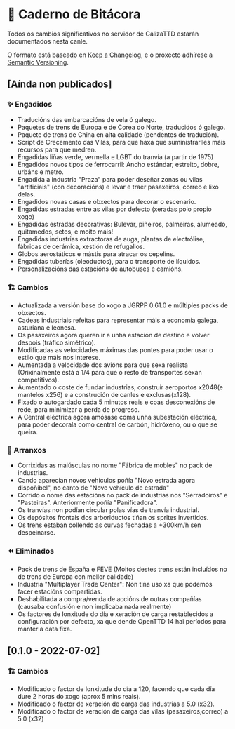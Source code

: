 # 📘 Caderno de Bitácora
Todos os cambios significativos no servidor de GalizaTTD estarán documentados nesta canle.

O formato está baseado en [Keep a Changelog](https://keepachangelog.com/en/1.0.0/),
e o proxecto adhírese a [Semantic Versioning](https://semver.org/spec/v2.0.0.html).


## [Aínda non publicados]
### ✨ Engadidos
- Traducións das embarcacións de vela ó galego.
- Paquetes de trens de Europa e de Corea do Norte, traducidos ó galego.
- Paquete de trens de China en alta calidade (pendentes de tradución).
- Script de Crecemento das Vilas, para que haxa que suministrarlles máis recursos para que medren.
- Engadidas liñas verde, vermella e LGBT do tranvía (a partir de 1975)
- Engadidos novos tipos de ferrocarril: Ancho estándar, estreito, dobre, urbáns e metro.
- Engadida a industria "Praza" para poder deseñar zonas ou vilas "artificiais" (con decoracións) e levar e traer pasaxeiros, correo e lixo delas.
- Engadidos novas casas e obxectos para decorar o escenario.
- Engadidas estradas entre as vilas por defecto (xeradas polo propio xogo)
- Engadidas estradas decorativas: Bulevar, piñeiros, palmeiras, alumeado, quitamedos, setos, e moito máis!
- Engadidas industrias extractoras de auga, plantas de electrólise, fábricas de cerámica, xestión de refugallos.
- Globos aerostáticos e mástis para atracar os cepelíns.
- Engadidas tuberías (oleoductos), para o transporte de líquidos.
- Personalizacións das estacións de autobuses e camións.
### 🏗️ Cambios
- Actualizada a versión base do xogo a JGRPP 0.61.0 e múltiples packs de obxectos.
- Cadeas industriais refeitas para representar máis a economía galega, asturiana e leonesa.
- Os pasaxeiros agora queren ir a unha estación de destino e volver despois (tráfico simétrico).
- Modificadas as velocidades máximas das pontes para poder usar o estilo que máis nos interese.
- Aumentada a velocidade dos avións para que sexa realista (Orixinalmente está a 1/4 para que o resto de transportes sexan competitivos).
- Aumentado o coste de fundar industrias, construír aeroportos x2048(e mantelos x256) e a construción de canles e exclusas(x128).
- Fixado o autogardado cada 5 minutos reais e coas desconexións de rede, para minimizar a perda de progreso.
- A Central eléctrica agora amósase coma unha subestación eléctrica, para poder decorala como central de carbón, hidróxeno, ou o que se queira.
### 🐛 Arranxos
- Corrixidas as maiúsculas no nome "Fábrica de mobles" no pack de industrias.
- Cando aparecían novos vehículos poñía "Novo estrada agora dispoñíbel", no canto de "Novo vehículo de estrada"
- Corrido o nome das estacións no pack de industrias nos "Serradoiros" e "Pasteiras".  Anteriormente poñía "Panificadora".
- Os tranvías non podían circular polas vías de tranvía industrial.
- Os depósitos frontais dos arboriductos tiñan os sprites invertidos.
- Os trens estaban collendo as curvas fechadas a +300km/h sen despeinarse.
### ⏪ Eliminados
- Pack de trens de España e FEVE (Moitos destes trens están incluídos no de trens de Europa con mellor calidade)
- Industria "Multiplayer Trade Center": Non tiña uso xa que podemos facer estacións compartidas.
- Deshabilitada a compra/venda de accións de outras compañías (causaba confusión e non implicaba nada realmente)
- Os factores de lonxitude do día e xeración de carga restablecidos a configuración por defecto, xa que dende OpenTTD 14 hai períodos para manter a data fixa.

## [0.1.0 - 2022-07-02]

### 🏗️ Cambios
- Modificado o factor de lonxitude do día a 120, facendo que cada día dure 2 horas do xogo (aprox 5 mins reais).
- Modificado o factor de xeración de carga das industrias a 5.0 (x32).
- Modificado o factor de xeración de carga das vilas (pasaxeiros,correo) a 5.0 (x32)